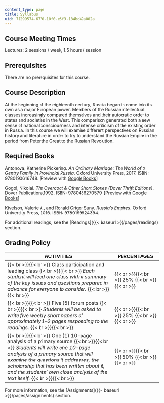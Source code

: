 ```yaml
---
content_type: page
title: Syllabus
uid: 71299574-6770-10f0-e5f3-184bd49a002a
---
```


Course Meeting Times 
---------------------

Lectures: 2 sessions / week, 1.5 hours / session

Prerequisites
-------------

There are no prerequisites for this course.

Course Description
------------------

At the beginning of the eighteenth century, Russia began to come into its own as a major European power. Members of the Russian intellectual classes increasingly compared themselves and their autocratic order to states and societies in the West. This comparison generated both a new sense of national consciousness and intense criticism of the existing order in Russia. In this course we will examine different perspectives on Russian history and literature in order to try to understand the Russian Empire in the period from Peter the Great to the Russian Revolution.

Required Books
--------------

Antonova, Katherine Pickering. _An Ordinary Marriage: The World of a Gentry Family in Provincial Russia_. Oxford University Press, 2017. ISBN: 9780190616748. \[Preview with [Google Books](https://www.google.com/books/edition/An_Ordinary_Marriage/53yuDQAAQBAJ?hl=en&gbpv=1)\]

Gogol, Nikolai. _The Overcoat & Other Short Stories (Dover Thrift Editions)_. Dover Publications,1992. ISBN: 9780486270579. \[Preview with [Google Books](https://www.google.com/books/edition/The_Overcoat_and_Other_Short_Stories/-bLCAgAAQBAJ?hl=en&gbpv=1)\]

Kivelson, Valerie A., and Ronald Grigor Suny. _Russia’s Empires_. Oxford University Press, 2016. ISBN: 9780199924394. 

For additional readings, see the [Readings]({{< baseurl >}}/pages/readings) section.

Grading Policy
--------------

| ACTIVITIES | PERCENTAGES |
| --- | --- |
|  {{< br >}}{{< br >}} Class participation and leading class {{< br >}}{{< br >}} _Each student will lead one class with a summary of the key issues and questions prepared in advance for everyone to consider._ {{< br >}}{{< br >}}  |  {{< br >}}{{< br >}} 25% {{< br >}}{{< br >}}  |
|  {{< br >}}{{< br >}} Five (5) forum posts {{< br >}}{{< br >}} _Students will be asked to write five weekly short papers of approximately 1–2 pages responding to the readings._ {{< br >}}{{< br >}}  |  {{< br >}}{{< br >}} 25% {{< br >}}{{< br >}}  |
|  {{< br >}}{{< br >}} One (1) 10-page analysis of a primary source {{< br >}}{{< br >}} _Students will write one 10-page analysis of a primary source that will examine the questions it addresses, the scholarship that has been written about it, and the students’ own close analysis of the text itself._ {{< br >}}{{< br >}}  |  {{< br >}}{{< br >}} 50% {{< br >}}{{< br >}}  

For more information, see the [Assignments]({{< baseurl >}}/pages/assignments) section.